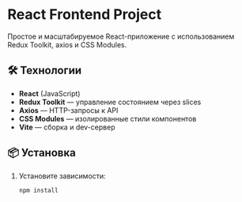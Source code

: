 # React Frontend Project

Простое и масштабируемое React-приложение с использованием Redux Toolkit, axios и CSS Modules.

## 🛠 Технологии

- **React** (JavaScript)
- **Redux Toolkit** — управление состоянием через slices
- **Axios** — HTTP-запросы к API
- **CSS Modules** — изолированные стили компонентов
- **Vite** — сборка и dev-сервер

## 📦 Установка

1. Установите зависимости:
   ```bash
   npm install
